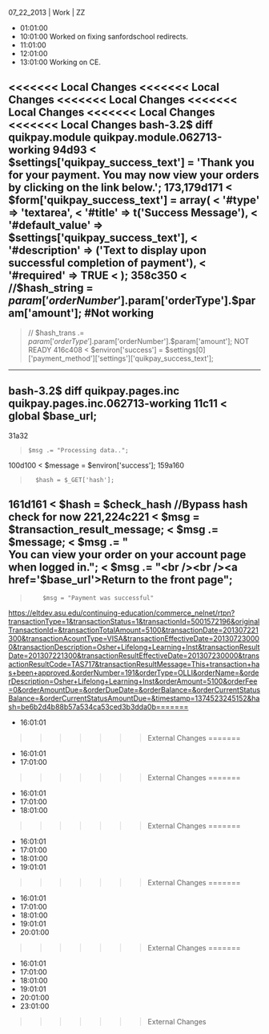 07_22_2013 | Work | ZZ 
* 01:01:00
* 10:01:00
Worked on fixing sanfordschool redirects.
* 11:01:00
* 12:01:00
* 13:01:00
Working on CE.

<<<<<<< Local Changes
<<<<<<< Local Changes
<<<<<<< Local Changes
<<<<<<< Local Changes
<<<<<<< Local Changes
<<<<<<< Local Changes
bash-3.2$ diff quikpay.module quikpay.module.062713-working
94d93
<     $settings['quikpay_success_text'] = 'Thank you for your payment. You may now view your orders by clicking on the link below.';
173,179d171
<  $form['quikpay_success_text'] = array(
<     '#type' => 'textarea',
<     '#title' => t('Success Message'),
<     '#default_value' => $settings['quikpay_success_text'],
<     '#description' => ('Text to display upon successful completion of payment'),
<     '#required' => TRUE
<     );
358c350
<   //$hash_string = $param['orderNumber'].$param['orderType'].$param['amount']; #Not working
---
>   // $hash_trans .= $param['orderType'].$param['orderNumber'].$param['amount']; NOT READY
416c408
<   $environ['success'] = $settings[0]['payment_method']['settings']['quikpay_success_text'];
---
>
bash-3.2$ diff quikpay.pages.inc quikpay.pages.inc.062713-working
11c11
<   global $base_url;
---
>
31a32
>     $msg .= "Processing data..";
100d100
<       $message = $environ['success'];
159a160
>       $hash = $_GET['hash'];
161d161
<       $hash = $check_hash //Bypass hash check for now
221,224c221
<         $msg = $transaction_result_message;
<       $msg .= $message;
<       $msg .= "<br />You can view your order on your account page when logged in.";
<       $msg .= "<br /><br /><a href='$base_url'>Return to the front page</a>";
---
>         $msg = "Payment was successful"

https://eltdev.asu.edu/continuing-education/commerce_nelnet/rtpn?transactionType=1&transactionStatus=1&transactionId=5001572196&originalTransactionId=&transactionTotalAmount=5100&transactionDate=201307221300&transactionAcountType=VISA&transactionEffectiveDate=201307230000&transactionDescription=Osher+Lifelong+Learning+Inst&transactionResultDate=201307221300&transactionResultEffectiveDate=201307230000&transactionResultCode=TAS717&transactionResultMessage=This+transaction+has+been+approved.&orderNumber=191&orderType=OLLI&orderName=&orderDescription=Osher+Lifelong+Learning+Inst&orderAmount=5100&orderFee=0&orderAmountDue=&orderDueDate=&orderBalance=&orderCurrentStatusBalance=&orderCurrentStatusAmountDue=&timestamp=1374523245152&hash=be6b2d4b88b57a534ca53ced3b3dda0b=======
* 16:01:01
>>>>>>> External Changes
=======
* 16:01:01
* 17:01:00
>>>>>>> External Changes
=======
* 16:01:01
* 17:01:00
* 18:01:00
>>>>>>> External Changes
=======
* 16:01:01
* 17:01:00
* 18:01:00
* 19:01:01
>>>>>>> External Changes
=======
* 16:01:01
* 17:01:00
* 18:01:00
* 19:01:01
* 20:01:00
>>>>>>> External Changes
=======
* 16:01:01
* 17:01:00
* 18:01:00
* 19:01:01
* 20:01:00
* 23:01:00
>>>>>>> External Changes
